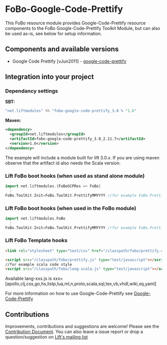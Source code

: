 # FoBo-Google-Code-Prettify

This FoBo resource module provides Google-Code-Prettify resource components to the FoBo Google-Code-Prettify Toolkit Module, 
but can also be used as-is, see below for setup information.

## Components and available versions 

- Google Code Prettify [vJun2011] - [google-code-prettify](http://code.google.com/p/google-code-prettify/)

## Integration into your project 

### Dependancy settings

**SBT:**
```scala
"net.liftmodules" %% "fobo-google-code-prettify_3.0 % "1.6"
```
**Maven:**
```xml  
<dependency>
  <groupId>net.liftmodules</groupId>
  <artifactId>fobo-google-code-prettify_3.0_2.11.7</artifactId>
  <version>1.6</version>
</dependency>
```
The example will include a module built for lift 3.0.x. 
If you are using maven observe that the artifact id also needs the Scala version.

### Lift FoBo boot hooks (when used as stand alone module)
```scala
import net.liftmodules.{FoBoGCPRes => FoBo} 
  :
FoBo.ToolKit.Init=FoBo.ToolKit.PrettifyMMYYYY //for example FoBo.PrettifyJun2011 
```
### Lift FoBo boot hooks (when used in the FoBo module)
```scala
import net.liftmodules.FoBo 
  :
FoBo.ToolKit.Init=FoBo.ToolKit.PrettifyMMYYYY //for example FoBo.PrettifyJun2011
```
### Lift FoBo Template hooks
```html
<link rel="stylesheet" type="text/css" href="/classpath/fobo/prettify.css">

<script src="/classpath/fobo/prettify.js" type="text/javascript"></script>
//for example scala code style 
<script src="/classpath/fobo/lang-scala.js" type="text/javascript"></script>
```
Available lang-xxx.js is xxx=[apollo,clj,css,go,hs,listp,lua,ml,n,proto,scala,sql,tex,vb,vhdl,wiki,xq,yaml]

For more information on how to use Google-Code-Prettify see [Google-Code-Prettify](http://code.google.com/p/google-code-prettify/)

Contributions
------
Improvements, contributions and suggestions are welcome! Please see the [Contribution Document](https://github.com/karma4u101/FoBo/blob/master/CONTRIBUTING.md). 
You can also leave a issue report or drop a question/suggestion on [Lift's mailing list](http://groups.google.com/group/liftweb/) 
